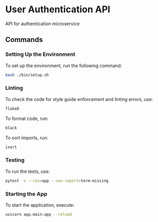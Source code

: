 # User Authentication API
API for authentication microservice
## Commands

### Setting Up the Environment
To set up the environment, run the following command:
```sh
bash ./bin/setup.sh
```
### Linting
To check the code for style guide enforcement and linting errors, use:
```sh
flake8
```
To format code, run:
```sh
black 
```
To sort imports, run:
```sh
isort
```

### Testing
To run the tests, use:
```sh
pytest -v --cov=app --cov-report=term-missing
```

### Starting the App
To start the application, execute:
```sh
uvicorn app.main:app --reload
```